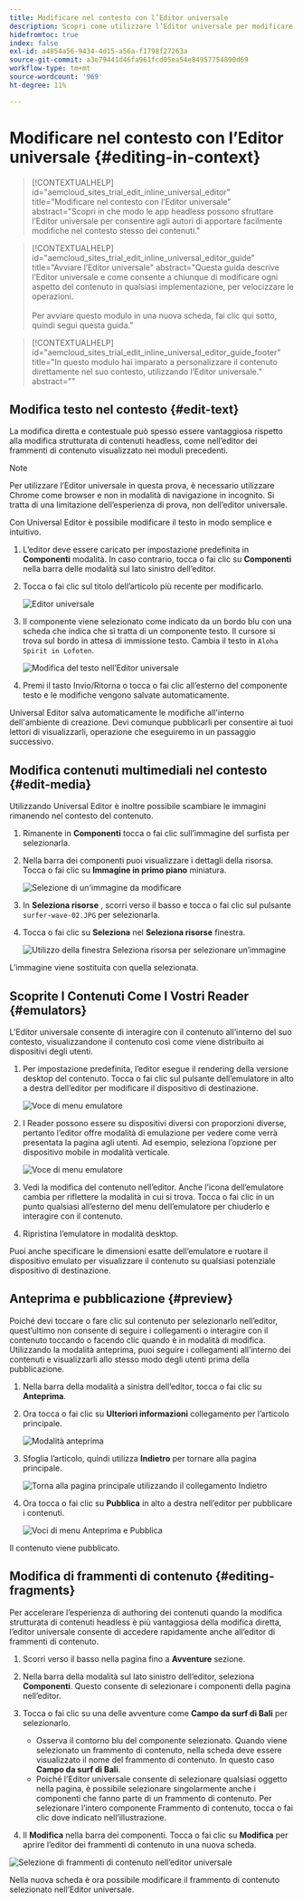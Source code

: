 ```yaml
---
title: Modificare nel contesto con l’Editor universale
description: Scopri come utilizzare l’Editor universale per modificare qualsiasi aspetto del contenuto, dal posto e nel contesto, in qualsiasi implementazione.
hidefromtoc: true
index: false
exl-id: a4854a56-9434-4d15-a56a-f1798f27263a
source-git-commit: a3e79441d46fa961fcd05ea54e84957754890d69
workflow-type: tm+mt
source-wordcount: '969'
ht-degree: 11%

---
```



# Modificare nel contesto con l’Editor universale {#editing-in-context}

>[!CONTEXTUALHELP]
>id="aemcloud_sites_trial_edit_inline_universal_editor"
>title="Modificare nel contesto con l’Editor universale"
>abstract="Scopri in che modo le app headless possono sfruttare l’Editor universale per consentire agli autori di apportare facilmente modifiche nel contesto stesso dei contenuti."

>[!CONTEXTUALHELP]
>id="aemcloud_sites_trial_edit_inline_universal_editor_guide"
>title="Avviare l’Editor universale"
>abstract="Questa guida descrive l’Editor universale e come consente a chiunque di modificare ogni aspetto del contenuto in qualsiasi implementazione, per velocizzare le operazioni.<br><br>Per avviare questo modulo in una nuova scheda, fai clic qui sotto, quindi segui questa guida."

>[!CONTEXTUALHELP]
>id="aemcloud_sites_trial_edit_inline_universal_editor_guide_footer"
>title="In questo modulo hai imparato a personalizzare il contenuto direttamente nel suo contesto, utilizzando l’Editor universale."
>abstract=""

## Modifica testo nel contesto {#edit-text}

La modifica diretta e contestuale può spesso essere vantaggiosa rispetto alla modifica strutturata di contenuti headless, come nell’editor dei frammenti di contenuto visualizzato nei moduli precedenti.

>[!NOTE]
>
>Per utilizzare l’Editor universale in questa prova, è necessario utilizzare Chrome come browser e non in modalità di navigazione in incognito. Si tratta di una limitazione dell’esperienza di prova, non dell’editor universale.

Con Universal Editor è possibile modificare il testo in modo semplice e intuitivo.

1. L’editor deve essere caricato per impostazione predefinita in **Componenti** modalità. In caso contrario, tocca o fai clic su **Componenti** nella barra delle modalità sul lato sinistro dell’editor.

1. Tocca o fai clic sul titolo dell’articolo più recente per modificarlo.

   ![Editor universale](assets/do-not-localize/ue-component-mode.png)

1. Il componente viene selezionato come indicato da un bordo blu con una scheda che indica che si tratta di un componente testo. Il cursore si trova sul bordo in attesa di immissione testo. Cambia il testo in `Aloha Spirit in Lofoten`.

   ![Modifica del testo nell’Editor universale](assets/do-not-localize/ue-edit-text-2.png)

1. Premi il tasto Invio/Ritorna o tocca o fai clic all’esterno del componente testo e le modifiche vengono salvate automaticamente.

Universal Editor salva automaticamente le modifiche all&#39;interno dell&#39;ambiente di creazione. Devi comunque pubblicarli per consentire ai tuoi lettori di visualizzarli, operazione che eseguiremo in un passaggio successivo.

## Modifica contenuti multimediali nel contesto {#edit-media}

Utilizzando Universal Editor è inoltre possibile scambiare le immagini rimanendo nel contesto del contenuto.

1. Rimanente in **Componenti** tocca o fai clic sull’immagine del surfista per selezionarla.

1. Nella barra dei componenti puoi visualizzare i dettagli della risorsa. Tocca o fai clic su **Immagine in primo piano** miniatura.

   ![Selezione di un&#39;immagine da modificare](assets/do-not-localize/ue-edit-media.png)

1. In **Seleziona risorse** , scorri verso il basso e tocca o fai clic sul pulsante `surfer-wave-02.JPG` per selezionarla.

1. Tocca o fai clic su **Seleziona** nel **Seleziona risorse** finestra.

   ![Utilizzo della finestra Seleziona risorsa per selezionare un’immagine](assets/do-not-localize/ue-select-asset.png)

L’immagine viene sostituita con quella selezionata.

## Scoprite I Contenuti Come I Vostri Reader {#emulators}

L’Editor universale consente di interagire con il contenuto all’interno del suo contesto, visualizzandone il contenuto così come viene distribuito ai dispositivi degli utenti.

1. Per impostazione predefinita, l’editor esegue il rendering della versione desktop del contenuto. Tocca o fai clic sul pulsante dell’emulatore in alto a destra dell’editor per modificare il dispositivo di destinazione.

   ![Voce di menu emulatore](assets/do-not-localize/ue-emulator-1.png)

1. I Reader possono essere su dispositivi diversi con proporzioni diverse, pertanto l’editor offre modalità di emulazione per vedere come verrà presentata la pagina agli utenti. Ad esempio, seleziona l’opzione per dispositivo mobile in modalità verticale.

   ![Voce di menu emulatore](assets/do-not-localize/ue-emulator-2.png)

1. Vedi la modifica del contenuto nell’editor. Anche l’icona dell’emulatore cambia per riflettere la modalità in cui si trova. Tocca o fai clic in un punto qualsiasi all’esterno del menu dell’emulatore per chiuderlo e interagire con il contenuto.

1. Ripristina l’emulatore in modalità desktop.

Puoi anche specificare le dimensioni esatte dell’emulatore e ruotare il dispositivo emulato per visualizzare il contenuto su qualsiasi potenziale dispositivo di destinazione.

## Anteprima e pubblicazione {#preview}

Poiché devi toccare o fare clic sul contenuto per selezionarlo nell’editor, quest’ultimo non consente di seguire i collegamenti o interagire con il contenuto toccando o facendo clic quando è in modalità di modifica. Utilizzando la modalità anteprima, puoi seguire i collegamenti all’interno dei contenuti e visualizzarli allo stesso modo degli utenti prima della pubblicazione.

1. Nella barra della modalità a sinistra dell’editor, tocca o fai clic su **Anteprima**.

1. Ora tocca o fai clic su **Ulteriori informazioni** collegamento per l’articolo principale.

   ![Modalità anteprima](assets/do-not-localize/ue-preview-publish-1.png)

1. Sfoglia l’articolo, quindi utilizza **Indietro** per tornare alla pagina principale.

   ![Torna alla pagina principale utilizzando il collegamento Indietro](assets/do-not-localize/ue-preview-publish-3.png)

1. Ora tocca o fai clic su **Pubblica** in alto a destra nell’editor per pubblicare i contenuti.

   ![Voci di menu Anteprima e Pubblica](assets/do-not-localize/ue-preview-publish-4.png)

Il contenuto viene pubblicato.

## Modifica di frammenti di contenuto {#editing-fragments}

Per accelerare l’esperienza di authoring dei contenuti quando la modifica strutturata di contenuti headless è più vantaggiosa della modifica diretta, l’editor universale consente di accedere rapidamente anche all’editor di frammenti di contenuto.

1. Scorri verso il basso nella pagina fino a **Avventure** sezione.

1. Nella barra della modalità sul lato sinistro dell’editor, seleziona **Componenti**. Questo consente di selezionare i componenti della pagina nell’editor.

1. Tocca o fai clic su una delle avventure come **Campo da surf di Bali** per selezionarlo.

   * Osserva il contorno blu del componente selezionato. Quando viene selezionato un frammento di contenuto, nella scheda deve essere visualizzato il nome del frammento di contenuto. In questo caso **Campo da surf di Bali**.
   * Poiché l’Editor universale consente di selezionare qualsiasi oggetto nella pagina, è possibile selezionare singolarmente anche i componenti che fanno parte di un frammento di contenuto. Per selezionare l’intero componente Frammento di contenuto, tocca o fai clic dove indicato nell’illustrazione.

1. Il **Modifica** nella barra dei componenti. Tocca o fai clic su **Modifica** per aprire l’editor dei frammenti di contenuto in una nuova scheda.

![Selezione di frammenti di contenuto nell’editor universale](assets/do-not-localize/ue-content-fragments.png)

Nella nuova scheda è ora possibile modificare il frammento di contenuto selezionato nell’Editor universale.
